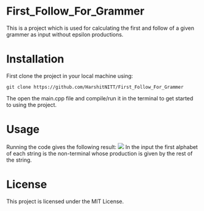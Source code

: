 # First_Follow_For_Grammer
This is a project which is used for calculating the first and follow of a given grammer as input without epsilon productions.
# Installation
First clone the project in your local machine using:
~~~
git clone https://github.com/HarshitNITT/First_Follow_For_Grammer
~~~
The open the main.cpp file and compile/run it in the terminal to get started to using the project.
# Usage 
Running the code gives the following result:
<img src="https://github.com/HarshitNITT/First_Follow_For_Grammer/blob/develop/images/first_follow.png" />
In the input the first alphabet of each string is the non-terminal whose production is given by the rest of the string.
# License
This project is licensed under the MIT License.
